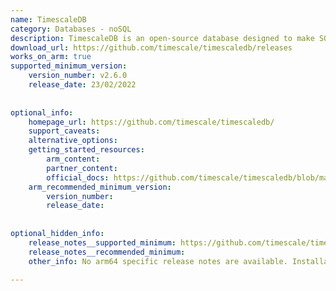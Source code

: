 ```yaml
---
name: TimescaleDB
category: Databases - noSQL
description: TimescaleDB is an open-source database designed to make SQL scalable for time-series data.
download_url: https://github.com/timescale/timescaledb/releases   
works_on_arm: true
supported_minimum_version:
    version_number: v2.6.0
    release_date: 23/02/2022
 
 
optional_info:
    homepage_url: https://github.com/timescale/timescaledb/
    support_caveats:
    alternative_options:
    getting_started_resources:
        arm_content:
        partner_content:  
        official_docs: https://github.com/timescale/timescaledb/blob/main/docs/BuildSource.md 
    arm_recommended_minimum_version:
        version_number: 
        release_date:
 
 
optional_hidden_info:
    release_notes__supported_minimum: https://github.com/timescale/timescaledb/pull/4112
    release_notes__recommended_minimum: 
    other_info: No arm64 specific release notes are available. Installation and testing was done through tar file and found after merging this [PR](https://github.com/timescale/timescaledb/pull/4112) from version v2.6.0 it is supported on arm64.
 
---
```

